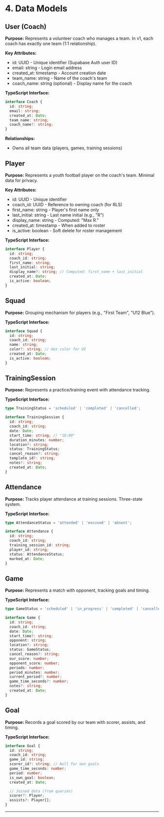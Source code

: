 # 4. Data Models

## User (Coach)
**Purpose:** Represents a volunteer coach who manages a team. In v1, each coach has exactly one team (1:1 relationship).

**Key Attributes:**
- id: UUID - Unique identifier (Supabase Auth user ID)
- email: string - Login email address
- created_at: timestamp - Account creation date
- team_name: string - Name of the coach's team
- coach_name: string (optional) - Display name for the coach

**TypeScript Interface:**
```typescript
interface Coach {
  id: string;
  email: string;
  created_at: Date;
  team_name: string;
  coach_name?: string;
}
```

**Relationships:**
- Owns all team data (players, games, training sessions)

## Player
**Purpose:** Represents a youth football player on the coach's team. Minimal data for privacy.

**Key Attributes:**
- id: UUID - Unique identifier
- coach_id: UUID - Reference to owning coach (for RLS)
- first_name: string - Player's first name only
- last_initial: string - Last name initial (e.g., "R")
- display_name: string - Computed: "Max R."
- created_at: timestamp - When added to roster
- is_active: boolean - Soft delete for roster management

**TypeScript Interface:**
```typescript
interface Player {
  id: string;
  coach_id: string;
  first_name: string;
  last_initial: string;
  display_name?: string; // Computed: first_name + last_initial
  created_at: Date;
  is_active: boolean;
}
```

## Squad
**Purpose:** Grouping mechanism for players (e.g., "First Team", "U12 Blue").

**TypeScript Interface:**
```typescript
interface Squad {
  id: string;
  coach_id: string;
  name: string;
  color?: string; // Hex color for UI
  created_at: Date;
  is_active: boolean;
}
```

## TrainingSession
**Purpose:** Represents a practice/training event with attendance tracking.

**TypeScript Interface:**
```typescript
type TrainingStatus = 'scheduled' | 'completed' | 'cancelled';

interface TrainingSession {
  id: string;
  coach_id: string;
  date: Date;
  start_time: string; // "18:00"
  duration_minutes: number;
  location?: string;
  status: TrainingStatus;
  cancel_reason?: string;
  template_id?: string;
  notes?: string;
  created_at: Date;
}
```

## Attendance
**Purpose:** Tracks player attendance at training sessions. Three-state system.

**TypeScript Interface:**
```typescript
type AttendanceStatus = 'attended' | 'excused' | 'absent';

interface Attendance {
  id: string;
  coach_id: string;
  training_session_id: string;
  player_id: string;
  status: AttendanceStatus;
  marked_at: Date;
}
```

## Game
**Purpose:** Represents a match with opponent, tracking goals and timing.

**TypeScript Interface:**
```typescript
type GameStatus = 'scheduled' | 'in_progress' | 'completed' | 'cancelled';

interface Game {
  id: string;
  coach_id: string;
  date: Date;
  start_time?: string;
  opponent: string;
  location?: string;
  status: GameStatus;
  cancel_reason?: string;
  our_score: number;
  opponent_score: number;
  periods: number;
  period_minutes: number;
  current_period?: number;
  game_time_seconds?: number;
  notes?: string;
  created_at: Date;
}
```

## Goal
**Purpose:** Records a goal scored by our team with scorer, assists, and timing.

**TypeScript Interface:**
```typescript
interface Goal {
  id: string;
  coach_id: string;
  game_id: string;
  scorer_id?: string; // Null for own goals
  game_time_seconds: number;
  period: number;
  is_own_goal: boolean;
  created_at: Date;

  // Joined data (from queries)
  scorer?: Player;
  assists?: Player[];
}
```

---

